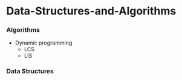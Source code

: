 # Data-Structures-and-Algorithms

### Algorithms

- Dynamic programming
  - LCS
  - LIS

### Data Structures
